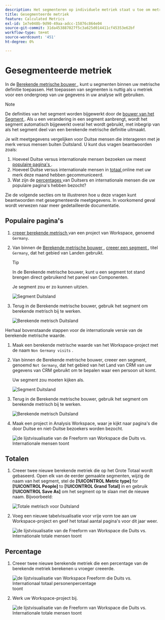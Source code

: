 ```yaml
---
description: Het segmenteren op individuele metriek staat u toe om metrische vergelijkingen binnen het zelfde rapport te maken.
title: Gesegmenteerde metriek
feature: Calculated Metrics
exl-id: 1e7e048b-9d90-49aa-adcc-15876c864e04
source-git-commit: 31da453887027f5c3a625d014411cf45353e62bf
workflow-type: tm+mt
source-wordcount: '451'
ht-degree: 0%

---
```


# Gesegmenteerde metriek

In de [ Berekende metrische bouwer ](cm-build-metrics.md#definition-builder), kunt u segmenten binnen uw metrische definitie toepassen. Het toepassen van segmenten is nuttig als u metriek voor een ondergroep van uw gegevens in uw analyse wilt gebruiken.

>[!NOTE]
>
>De definities van het segment worden bijgewerkt door de [ bouwer van het Segment ](/help/components/segmentation/segmentation-workflow/seg-build.md). Als u een verandering in een segment aanbrengt, wordt het segment automatisch bijgewerkt overal het wordt gebruikt, met inbegrip van als het segment deel van een berekende metrische definitie uitmaakt.
>

Je wilt meetgegevens vergelijken voor Duitse mensen die interageren met je merk versus mensen buiten Duitsland. U kunt dus vragen beantwoorden zoals:

1. Hoeveel Duitse versus internationale mensen bezoeken uw meest [ populaire pagina&#39;s ](#popular-pages).
1. Hoeveel Duitse versus internationale mensen in [ totaal ](#totals) online met uw merk deze maand hebben gecommuniceerd.
1. Wat zijn de [ percentages ](#percentages) van Duitsers en internationale mensen die uw populaire pagina&#39;s hebben bezocht?

Zie de volgende secties om te illustreren hoe u deze vragen kunt beantwoorden met gesegmenteerde meetgegevens. In voorkomend geval wordt verwezen naar meer gedetailleerde documentatie.

## Populaire pagina&#39;s

1. [ creeer berekende metrisch ](../cm-workflow.md) van een project van Workspace, genoemd `Germany`.
1. Van binnen de [ Berekende metrische bouwer ](cm-build-metrics.md), [ creeer een segment ](/help/components/segmentation/segmentation-workflow/seg-build.md), titel `Germany`, dat het gebied van Landen gebruikt.

   >[!TIP]
   >
   >In de Berekende metrische bouwer, kunt u een segment tot stand brengen direct gebruikend het paneel van Componenten.
   >   

   Je segment zou er zo kunnen uitzien.

   ![ Segment Duitsland ](assets/segment-germany.png)

1. Terug in de Berekende metrische bouwer, gebruik het segment om berekende metrisch bij te werken.

   ![ Berekende metrisch Duitsland ](assets/germany-visits.png)

Herhaal bovenstaande stappen voor de internationale versie van de berekende metrische waarde.

1. Maak een berekende metrische waarde van het Workspace-project met de naam `Non Germany visits` .
1. Van binnen de Berekende metrische bouwer, creeer een segment, genoemd `Not Germany`, dat het gebied van het Land van CRM van uw gegevens van CRM gebruikt om te bepalen waar een persoon uit komt.

   Uw segment zou moeten kijken als.

   ![ Segment Duitsland ](assets/segment-not-germany.png)

1. Terug in de Berekende metrische bouwer, gebruik het segment om berekende metrisch bij te werken.

   ![ Berekende metrisch Duitsland ](assets/non-germany-visits.png)


1. Maak een project in Analysis Workspace, waar je kijkt naar pagina&#39;s die door Duitse en niet-Duitse bezoekers worden bezocht.

   ![ de lijstvisualisatie van de Freeform van Workspace die Duits vs. Internationale mensen toont ](assets/workspace-german-vs-international.png)


## Totalen

1. Creeer twee nieuwe berekende metriek die op het Grote Totaal wordt gebaseerd. Open elk van de eerder gemaakte segmenten, wijzig de naam van het segment, stel de **[!UICONTROL Metric type]** for **[!UICONTROL People]** to **[!UICONTROL Grand Total]** in en gebruik **[!UICONTROL Save As]** om het segment op te slaan met de nieuwe naam. Bijvoorbeeld:

   ![ Totale metrisch voor Duitsland ](assets/calculated-metric-germany-total.png)

1. Voeg een nieuwe tabelvisualisatie voor vrije vorm toe aan uw Workspace-project en geef het totaal aantal pagina&#39;s voor dit jaar weer.

   ![ de lijstvisualisatie van de Freeform van Workspace die Duits vs. Internationale totale mensen toont ](assets/workspace-german-vs-international-totals.png)


## Percentage

1. Creeer twee nieuwe berekende metriek die een percentage van de berekende metriek berekenen u vroeger creeerde.

   ![ de lijstvisualisatie van Workspace Freeform die Duits vs. Internationaal totaal personenpercentage ](assets/calculated-metric-germany-total-percentage.png) toont


1. Werk uw Workspace-project bij.

   ![ de lijstvisualisatie van de Freeform van Workspace die Duits vs. Internationale totale mensen toont ](assets/workspace-german-vs-international-totals-percentage.png)

